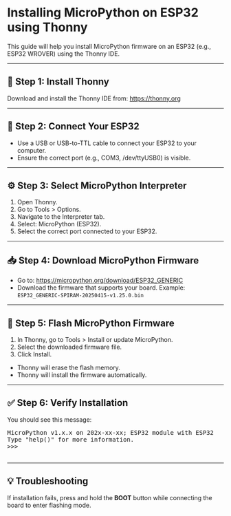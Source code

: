 <!DOCTYPE html>
<html lang="en">
<head>
  <meta charset="UTF-8">
  <title>Installing MicroPython</title>
</head>
<body>

  <h1>Installing MicroPython on ESP32 using Thonny</h1>
  <p>This guide will help you install MicroPython firmware on an ESP32 (e.g., ESP32 WROVER) using the Thonny IDE.</p>

  <hr>

  <h2>🧩 Step 1: Install Thonny</h2>
  <p>Download and install the Thonny IDE from: <a href="https://thonny.org">https://thonny.org</a></p>

  <hr>

  <h2>🔌 Step 2: Connect Your ESP32</h2>
  <ul>
    <li>Use a USB or USB-to-TTL cable to connect your ESP32 to your computer.</li>
    <li>Ensure the correct port (e.g., COM3, /dev/ttyUSB0) is visible.</li>
  </ul>

  <hr>

  <h2>⚙️ Step 3: Select MicroPython Interpreter</h2>
  <ol>
    <li>Open Thonny.</li>
    <li>Go to Tools &gt; Options.</li>
    <li>Navigate to the Interpreter tab.</li>
    <li>Select: MicroPython (ESP32).</li>
    <li>Select the correct port connected to your ESP32.</li>
  </ol>

  <hr>

  <h2>📥 Step 4: Download MicroPython Firmware</h2>
  <ul>
    <li>Go to: <a href="https://micropython.org/download/ESP32_GENERIC">https://micropython.org/download/ESP32_GENERIC</a></li>
    <li>Download the firmware that supports your board. Example: <code>ESP32_GENERIC-SPIRAM-20250415-v1.25.0.bin</code></li>
  </ul>

  <hr>

  <h2>🚀 Step 5: Flash MicroPython Firmware</h2>
  <ol>
    <li>In Thonny, go to Tools &gt; Install or update MicroPython.</li>
    <li>Select the downloaded firmware file.</li>
    <li>Click Install.</li>
  </ol>
  <ul>
    <li>Thonny will erase the flash memory.</li>
    <li>Thonny will install the firmware automatically.</li>
  </ul>

  <hr>

  <h2>✅ Step 6: Verify Installation</h2>
  <p>You should see this message:</p>
  <pre>
MicroPython v1.x.x on 202x-xx-xx; ESP32 module with ESP32
Type "help()" for more information.
>>>
  </pre>

  <hr>

  <h2>💡 Troubleshooting</h2>
  <p>If installation fails, press and hold the <strong>BOOT</strong> button while connecting the board to enter flashing mode.</p>

</body>
</html>
